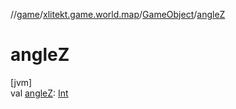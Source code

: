 //[game](../../../index.md)/[xlitekt.game.world.map](../index.md)/[GameObject](index.md)/[angleZ](angle-z.md)

# angleZ

[jvm]\
val [angleZ](angle-z.md): [Int](https://kotlinlang.org/api/latest/jvm/stdlib/kotlin/-int/index.html)
